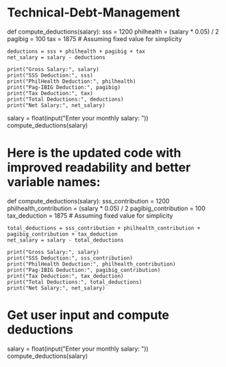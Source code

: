 # Technical-Debt-Management
def compute_deductions(salary):
    sss = 1200
    philhealth = (salary * 0.05) / 2
    pagibig = 100
    tax = 1875 # Assuming fixed value for simplicity

    deductions = sss + philhealth + pagibig + tax
    net_salary = salary - deductions

    print("Gross Salary:", salary)
    print("SSS Deduction:", sss)
    print("PhilHealth Deduction:", philhealth)
    print("Pag-IBIG Deduction:", pagibig)
    print("Tax Deduction:", tax)
    print("Total Deductions:", deductions)
    print("Net Salary:", net_salary)

salary = float(input("Enter your monthly salary: "))
compute_deductions(salary)


# Here is the updated code with improved readability and better variable names:

def compute_deductions(salary):
    sss_contribution = 1200
    philhealth_contribution = (salary * 0.05) / 2
    pagibig_contribution = 100
    tax_deduction = 1875  # Assuming fixed value for simplicity

    total_deductions = sss_contribution + philhealth_contribution + pagibig_contribution + tax_deduction
    net_salary = salary - total_deductions

    print("Gross Salary:", salary)
    print("SSS Deduction:", sss_contribution)
    print("PhilHealth Deduction:", philhealth_contribution)
    print("Pag-IBIG Deduction:", pagibig_contribution)
    print("Tax Deduction:", tax_deduction)
    print("Total Deductions:", total_deductions)
    print("Net Salary:", net_salary)

# Get user input and compute deductions
salary = float(input("Enter your monthly salary: "))
compute_deductions(salary)